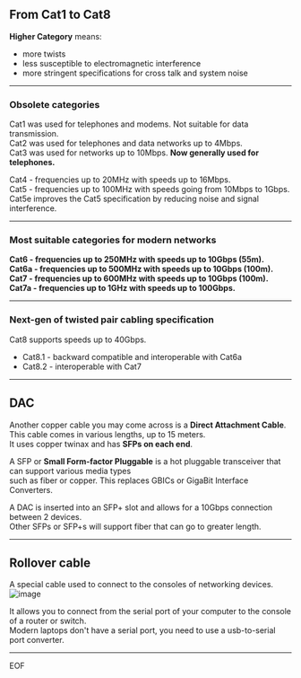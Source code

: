 ## From Cat1 to Cat8  

**Higher Category** means:
- more twists
- less susceptible to electromagnetic interference
- more stringent specifications for cross talk and system noise

---

### Obsolete categories

Cat1 was used for telephones and modems. Not suitable for data transmission.  
Cat2 was used for telephones and data networks up to 4Mbps.  
Cat3 was used for networks up to 10Mbps. **Now generally used for telephones.**  

Cat4 - frequencies up to 20MHz with speeds up to 16Mbps.  
Cat5 - frequencies up to 100MHz with speeds going from 10Mbps to 1Gbps.  
Cat5e improves the Cat5 specification by reducing noise and signal interference.  

---

### Most suitable categories for modern networks

**Cat6 - frequencies up to 250MHz with speeds up to 10Gbps (55m).**  
**Cat6a - frequencies up to 500MHz with speeds up to 10Gbps (100m).**  
**Cat7 - frequencies up to 600MHz with speeds up to 10Gbps (100m).**  
**Cat7a - frequencies up to 1GHz with speeds up to 100Gbps.**

---

### Next-gen of twisted pair cabling specification
Cat8 supports speeds up to 40Gbps.
- Cat8.1 - backward compatible and interoperable with Cat6a
- Cat8.2 - interoperable with Cat7

---

## DAC

Another copper cable you may come across is a **Direct Attachment Cable**.  
This cable comes in various lengths, up to 15 meters.  
It uses copper twinax and has **SFPs on each end**.  

A SFP or **Small Form-factor Pluggable** is a hot pluggable transceiver that can support various media types  
such as fiber or copper. This replaces GBICs or GigaBit Interface Converters.  

A DAC is inserted into an SFP+ slot and allows for a 10Gbps connection between 2 devices.  
Other SFPs or SFP+s will support fiber that can go to greater length.

---

## Rollover cable

A special cable used to connect to the consoles of networking devices.
![image](https://github.com/fastoch/Networking/assets/89261095/8a3c52d4-6e6c-4045-8a3c-5fcde531130c)

It allows you to connect from the serial port of your computer to the console of a router or switch.  
Modern laptops don't have a serial port, you need to use a usb-to-serial port converter.  

---
EOF
